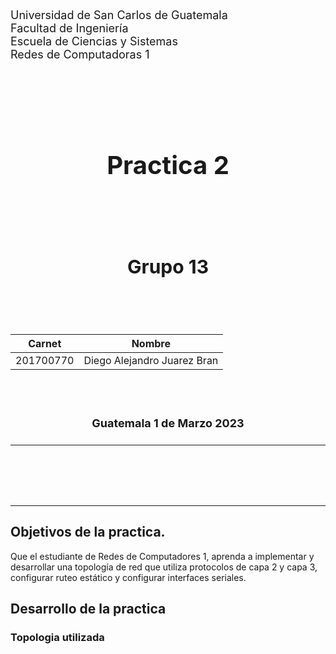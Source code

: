 <p style="font-size: 18px">
Universidad de San Carlos de Guatemala
<br>
Facultad de Ingeniería
<br>
Escuela de Ciencias y Sistemas
<br>
Redes de Computadoras 1
</p>

<br><br><br><br>



<h1 align="center" style="font-size: 40px; font-weight: bold;">Practica 2</h1>

<br><br><br>

<h4 align="center" style="font-size: 30px; font-weight: bold;">Grupo 13</h4>

<br><br>


<div align="center">

| Carnet | Nombre |
| :-: | :-:| 
| 201700770 | Diego Alejandro Juarez Bran |


</div>

<br><br>

<h4 align="center" style="font-size: 18px; font-weight: bold;">Guatemala 1 de Marzo 2023</h4>


*** 


<br><br><br><br>

*** 

## Objetivos de la practica.

Que el estudiante de Redes de Computadores 1, aprenda a implementar y  desarrollar una topología de red que utiliza protocolos de capa 2 y capa 3,  configurar ruteo estático y configurar interfaces seriales.

## Desarrollo de la practica

### Topologia utilizada
